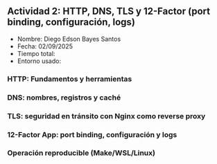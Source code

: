## Actividad 2: HTTP, DNS, TLS y 12-Factor (port binding, configuración, logs)

-   Nombre: Diego Edson Bayes Santos
-   Fecha: 02/09/2025
-   Tiempo total:
-   Entorno usado:

### HTTP: Fundamentos y herramientas

### DNS: nombres, registros y caché

### TLS: seguridad en tránsito con Nginx como reverse proxy

### 12-Factor App: port binding, configuración y logs

### Operación reproducible (Make/WSL/Linux)

